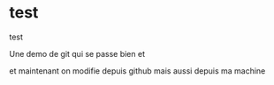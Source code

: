 # test
test

Une demo de git qui se passe bien et

et maintenant on modifie depuis github
mais aussi depuis ma machine

